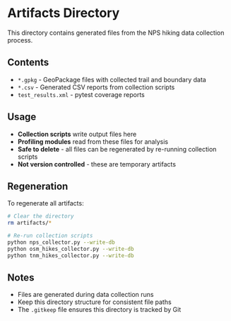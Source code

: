 # Artifacts Directory

This directory contains generated files from the NPS hiking data collection process.

## Contents

- `*.gpkg` - GeoPackage files with collected trail and boundary data
- `*.csv` - Generated CSV reports from collection scripts
- `test_results.xml` - pytest coverage reports

## Usage

- **Collection scripts** write output files here
- **Profiling modules** read from these files for analysis
- **Safe to delete** - all files can be regenerated by re-running collection scripts
- **Not version controlled** - these are temporary artifacts

## Regeneration

To regenerate all artifacts:
```bash
# Clear the directory
rm artifacts/*

# Re-run collection scripts
python nps_collector.py --write-db
python osm_hikes_collector.py --write-db
python tnm_hikes_collector.py --write-db
```

## Notes

- Files are generated during data collection runs
- Keep this directory structure for consistent file paths
- The `.gitkeep` file ensures this directory is tracked by Git
